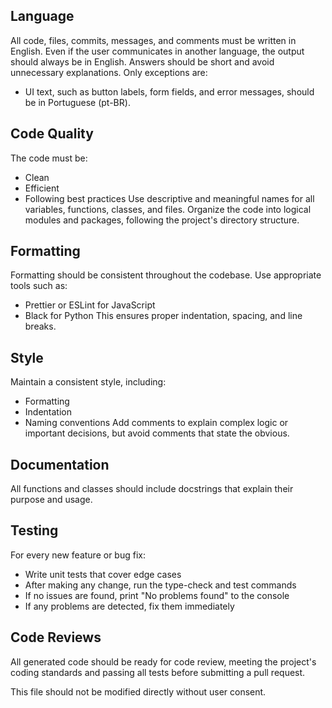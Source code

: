 ## Language
All code, files, commits, messages, and comments must be written in 
English. Even if the user communicates in another language, the output 
should always be in English. Answers should be short and avoid 
unnecessary explanations.
Only exceptions are:
- UI text, such as button labels, form fields, and error messages, should be in Portuguese (pt-BR).

## Code Quality
The code must be:
- Clean
- Efficient
- Following best practices
Use descriptive and meaningful names for all variables, functions, 
classes, and files. Organize the code into logical modules and packages, 
following the project's directory structure.

## Formatting
Formatting should be consistent throughout the codebase. Use appropriate 
tools such as:
- Prettier or ESLint for JavaScript
- Black for Python
This ensures proper indentation, spacing, and line breaks.

## Style
Maintain a consistent style, including:
- Formatting
- Indentation
- Naming conventions
Add comments to explain complex logic or important decisions, but avoid 
comments that state the obvious.

## Documentation
All functions and classes should include docstrings that explain their 
purpose and usage.

## Testing
For every new feature or bug fix:
- Write unit tests that cover edge cases
- After making any change, run the type-check and test commands
- If no issues are found, print "No problems found" to the console
- If any problems are detected, fix them immediately

## Code Reviews
All generated code should be ready for code review, meeting the project's 
coding standards and passing all tests before submitting a pull request.

This file should not be modified directly without user consent.